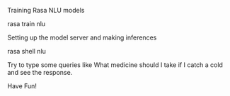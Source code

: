 Training Rasa NLU models

rasa train nlu

Setting up the model server and making inferences

rasa shell nlu

Try to type some queries like What medicine should I take if I catch a cold and see the response.

Have Fun!